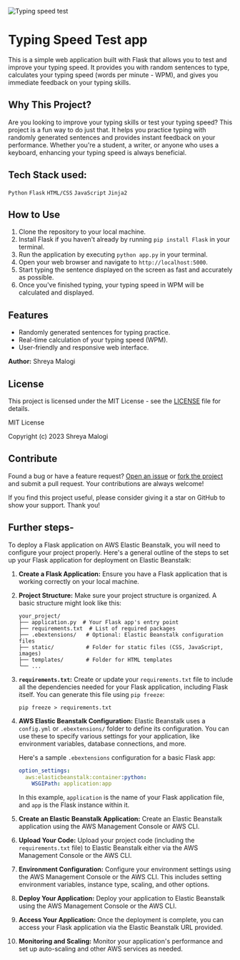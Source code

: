 
![Typing speed test]( https://github.com/shreyamalogi/Typing-Speed-Test-app/blob/main/TYPING%20SPEED%20TEST/output%20video/typingspeedtestgif.gif )

# Typing Speed Test app


This is a simple web application built with Flask that allows you to test and improve your typing speed. It provides you with random sentences to type, calculates your typing speed (words per minute - WPM), and gives you immediate feedback on your typing skills.

## Why This Project?

Are you looking to improve your typing skills or test your typing speed? This project is a fun way to do just that. It helps you practice typing with randomly generated sentences and provides instant feedback on your performance. Whether you're a student, a writer, or anyone who uses a keyboard, enhancing your typing speed is always beneficial.

## Tech Stack used: 
`Python` `Flask` `HTML/CSS` `JavaScript` `Jinja2`

## How to Use

1. Clone the repository to your local machine.
2. Install Flask if you haven't already by running `pip install Flask` in your terminal.
3. Run the application by executing `python app.py` in your terminal.
4. Open your web browser and navigate to `http://localhost:5000`.
5. Start typing the sentence displayed on the screen as fast and accurately as possible.
6. Once you've finished typing, your typing speed in WPM will be calculated and displayed.

## Features

- Randomly generated sentences for typing practice.
- Real-time calculation of your typing speed (WPM).
- User-friendly and responsive web interface.

**Author:** Shreya Malogi

## License

This project is licensed under the MIT License - see the [LICENSE](LICENSE) file for details.

MIT License

Copyright (c) 2023 Shreya Malogi

## Contribute

Found a bug or have a feature request? [Open an issue](https://github.com/yourusername/typing-speed-test/issues) or [fork the project](https://github.com/yourusername/typing-speed-test/fork) and submit a pull request. Your contributions are always welcome!

If you find this project useful, please consider giving it a star on GitHub to show your support. Thank you!


## Further steps-

To deploy a Flask application on AWS Elastic Beanstalk, you will need to configure your project properly. Here's a general outline of the steps to set up your Flask application for deployment on Elastic Beanstalk:

1. **Create a Flask Application:**
   Ensure you have a Flask application that is working correctly on your local machine.

2. **Project Structure:**
   Make sure your project structure is organized. A basic structure might look like this:

   ```
   your_project/
   ├── application.py  # Your Flask app's entry point
   ├── requirements.txt  # List of required packages
   ├── .ebextensions/   # Optional: Elastic Beanstalk configuration files
   ├── static/          # Folder for static files (CSS, JavaScript, images)
   ├── templates/       # Folder for HTML templates
   └── ...
   ```

3. **`requirements.txt`:**
   Create or update your `requirements.txt` file to include all the dependencies needed for your Flask application, including Flask itself. You can generate this file using `pip freeze`:

   ```
   pip freeze > requirements.txt
   ```

4. **AWS Elastic Beanstalk Configuration:**
   Elastic Beanstalk uses a `config.yml` or `.ebextensions/` folder to define its configuration. You can use these to specify various settings for your application, like environment variables, database connections, and more.

   Here's a sample `.ebextensions` configuration for a basic Flask app:

   ```yaml
   option_settings:
     aws:elasticbeanstalk:container:python:
       WSGIPath: application:app
   ```

   In this example, `application` is the name of your Flask application file, and `app` is the Flask instance within it.

5. **Create an Elastic Beanstalk Application:**
   Create an Elastic Beanstalk application using the AWS Management Console or AWS CLI.

6. **Upload Your Code:**
   Upload your project code (including the `requirements.txt` file) to Elastic Beanstalk either via the AWS Management Console or the AWS CLI.

7. **Environment Configuration:**
   Configure your environment settings using the AWS Management Console or the AWS CLI. This includes setting environment variables, instance type, scaling, and other options.

8. **Deploy Your Application:**
   Deploy your application to Elastic Beanstalk using the AWS Management Console or the AWS CLI.

9. **Access Your Application:**
   Once the deployment is complete, you can access your Flask application via the Elastic Beanstalk URL provided.

10. **Monitoring and Scaling:**
    Monitor your application's performance and set up auto-scaling and other AWS services as needed.

